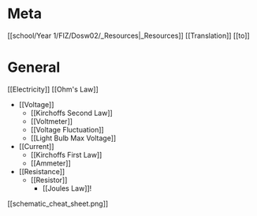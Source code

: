 # Meta
[[school/Year 1/FIZ/Dosw02/_Resources|_Resources]]
[[Translation]]
[[to]]
# General
[[Electricity]]
[[Ohm's Law]]
- [[Voltage]]
	- [[Kirchoffs Second Law]]
	- [[Voltmeter]]
	- [[Voltage Fluctuation]]
	- [[Light Bulb Max Voltage]]
- [[Current]]
	- [[Kirchoffs First Law]]
	- [[Ammeter]]
- [[Resistance]]
	- [[Resistor]]
		- [[Joules Law]]!

[[schematic_cheat_sheet.png]]
